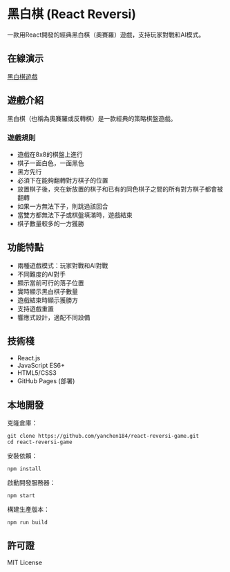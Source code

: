 # 黑白棋 (React Reversi)

一款用React開發的經典黑白棋（奧賽羅）遊戲，支持玩家對戰和AI模式。

## 在線演示

[黑白棋遊戲](https://yanchen184.github.io/react-reversi-game)

## 遊戲介紹

黑白棋（也稱為奧賽羅或反轉棋）是一款經典的策略棋盤遊戲。

### 遊戲規則

- 遊戲在8x8的棋盤上進行
- 棋子一面白色，一面黑色
- 黑方先行
- 必須下在能夠翻轉對方棋子的位置
- 放置棋子後，夾在新放置的棋子和已有的同色棋子之間的所有對方棋子都會被翻轉
- 如果一方無法下子，則跳過該回合
- 當雙方都無法下子或棋盤填滿時，遊戲結束
- 棋子數量較多的一方獲勝

## 功能特點

- 兩種遊戲模式：玩家對戰和AI對戰
- 不同難度的AI對手
- 顯示當前可行的落子位置
- 實時顯示黑白棋子數量
- 遊戲結束時顯示獲勝方
- 支持遊戲重置
- 響應式設計，適配不同設備

## 技術棧

- React.js
- JavaScript ES6+
- HTML5/CSS3
- GitHub Pages (部署)

## 本地開發

克隆倉庫：
```
git clone https://github.com/yanchen184/react-reversi-game.git
cd react-reversi-game
```

安裝依賴：
```
npm install
```

啟動開發服務器：
```
npm start
```

構建生產版本：
```
npm run build
```

## 許可證

MIT License